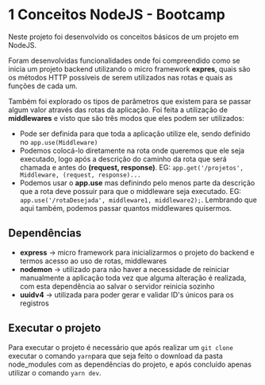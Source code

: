 # 1 Conceitos NodeJS - Bootcamp
Neste projeto foi desenvolvido os conceitos básicos de um projeto em NodeJS. 

Foram desenvolvidas funcionalidades onde foi compreendido como se inicia um projeto backend utilizando o micro framework 
**expres**, quais são os métodos HTTP possíveis de serem utilizados nas rotas e quais as funções de cada um. 

Também foi explorado os tipos de parâmetros que existem para se passar algum valor através das rotas da aplicação. Foi feita a 
utilização de **middlewares** e visto que são três modos que eles podem ser utilizados: 
* Pode ser definida para que toda a aplicação utilize ele, sendo definido no ```app.use(Middleware)```
* Podemos colocá-lo diretamente na rota onde queremos que ele seja executado, logo após a descrição do caminho da rota que será
chamada e antes do **(request, response)**. EG: ```app.get('/projetos', Middleware, (request, response)...```
* Podemos usar o **app.use** mas definindo pelo menos parte da descrição que a rota deve possuir para que o middleware seja
executado. EG: ```app.use('/rotaDesejada', middleware1, middleware2);```. Lembrando que aqui também, podemos passar
quantos middlewares quisermos. 

## Dependências
* **express**  -> micro framework para inicializarmos o projeto do backend e termos acesso ao uso de rotas, middlewares
* **nodemon**  -> utilizado para não haver a necessidade de reiniciar manualmente a aplicação toda vez que alguma alteração é 
realizada, com esta dependência ao salvar o servidor reinicia sozinho
* **uuidv4**   -> utilizada para poder gerar e validar ID's únicos para os registros

## Executar o projeto

Para executar o projeto é necessário que após realizar um ```git clone``` executar o comando ```yarn```para que seja feito
o download da pasta node_modules com as dependências do projeto, e após concluído apenas utilizar o comando ```yarn dev```.
